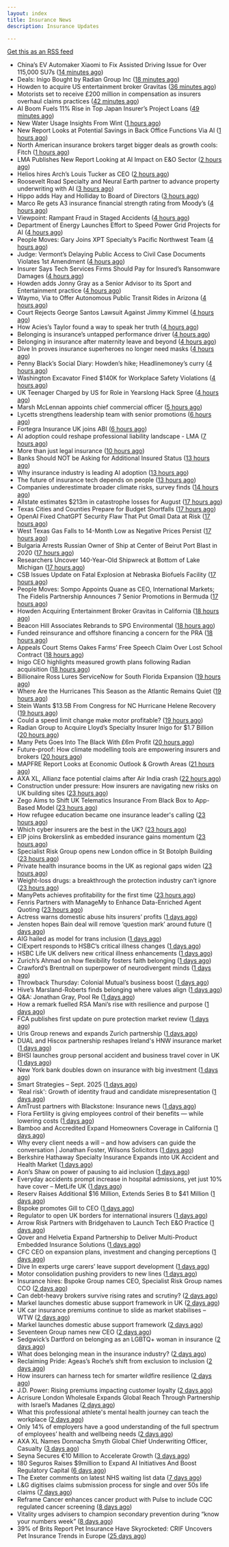 ```yaml
---
layout: index
title: Insurance News
description: Insurance Updates

---
```


[Get this as an RSS feed](/insurance.rss)

<!-- news_marker starts -->
- China’s EV Automaker Xiaomi to Fix Assisted Driving Issue for Over 115,000 SU7s ([14 minutes ago](https://www.insurancejournal.com/news/international/2025/09/19/839781.htm))
- Deals: Inigo Bought by Radian Group Inc ([18 minutes ago](https://insurance-edge.net/2025/09/19/deals-inigo-bought-by-radian-group-inc/))
- Howden to acquire US entertainment broker Gravitas ([36 minutes ago](https://www.reinsurancene.ws/howden-to-acquire-us-entertainment-broker-gravitas/))
- Motorists set to receive £200 million in compensation as insurers overhaul claims practices ([42 minutes ago](https://www.insurancebusinessmag.com/uk/news/auto-motor/motorists-set-to-receive-200-million-in-compensation-as-insurers-overhaul-claims-practices-550282.aspx))
- AI Boom Fuels 11% Rise in Top Japan Insurer’s Project Loans ([49 minutes ago](https://www.insurancejournal.com/news/international/2025/09/19/839775.htm))
- New Water Usage Insights From Wint ([1 hours ago](https://insurance-edge.net/2025/09/19/new-water-usage-insights-from-wint/))
- New Report Looks at Potential Savings in Back Office Functions Via AI ([1 hours ago](https://insurance-edge.net/2025/09/19/new-report-looks-at-potential-savings-in-back-office-functions-via-ai/))
- North American insurance brokers target bigger deals as growth cools: Fitch ([1 hours ago](https://www.reinsurancene.ws/north-american-insurance-brokers-target-bigger-deals-as-growth-cools-fitch/))
- LMA Publishes New Report Looking at AI Impact on E&O Sector ([2 hours ago](https://insurance-edge.net/2025/09/19/lma-publishes-new-report-looking-at-ai-impact-on-eo-sector/))
- Helios hires Arch’s Louis Tucker as CEO ([2 hours ago](https://www.reinsurancene.ws/helios-hires-archs-louis-tucker-as-ceo/))
- Roosevelt Road Specialty and Neural Earth partner to advance property underwriting with AI ([3 hours ago](https://www.reinsurancene.ws/roosevelt-road-specialty-and-neural-earth-partner-to-advance-property-underwriting-with-ai/))
- Hippo adds Hay and Holliday to Board of Directors ([3 hours ago](https://www.reinsurancene.ws/hippo-adds-hay-and-holliday-to-board-of-directors/))
- Marco Re gets A3 insurance financial strength rating from Moody’s ([4 hours ago](https://www.reinsurancene.ws/marco-re-gets-a3-insurance-financial-strength-rating-from-moodys/))
- Viewpoint: Rampant Fraud in Staged Accidents ([4 hours ago](https://www.insurancejournal.com/news/national/2025/09/19/839747.htm))
- Department of Energy Launches Effort to Speed Power Grid Projects for AI ([4 hours ago](https://www.insurancejournal.com/news/national/2025/09/19/839736.htm))
- People Moves: Gary Joins XPT Specialty’s Pacific Northwest Team ([4 hours ago](https://www.insurancejournal.com/news/west/2025/09/19/839532.htm))
- Judge: Vermont’s Delaying Public Access to Civil Case Documents Violates 1st Amendment ([4 hours ago](https://www.insurancejournal.com/news/east/2025/09/19/839421.htm))
- Insurer Says Tech Services Firms Should Pay for Insured’s Ransomware Damages ([4 hours ago](https://www.insurancejournal.com/news/east/2025/09/19/839716.htm))
- Howden adds Jonny Gray as a Senior Advisor to its Sport and Entertainment practice ([4 hours ago](https://www.reinsurancene.ws/howden-adds-jonny-gray-as-a-senior-advisor-to-its-sport-and-entertainment-practice/))
- Waymo, Via to Offer Autonomous Public Transit Rides in Arizona ([4 hours ago](https://www.insurancejournal.com/news/west/2025/09/19/839762.htm))
- Court Rejects George Santos Lawsuit Against Jimmy Kimmel ([4 hours ago](https://www.insurancejournal.com/news/east/2025/09/19/839418.htm))
- How Acies’s Taylor found a way to speak her truth ([4 hours ago](https://www.postonline.co.uk/commercial/7958176/how-acies%E2%80%99s-taylor-found-a-way-to-speak-her-truth))
- Belonging is insurance’s untapped performance driver ([4 hours ago](https://www.postonline.co.uk/broker/7958271/belonging-is-insurance%E2%80%99s-untapped-performance-driver))
- Belonging in insurance after maternity leave and beyond ([4 hours ago](https://www.postonline.co.uk/claims/7958185/belonging-in-insurance-after-maternity-leave-and-beyond))
- Dive In proves insurance superheroes no longer need masks ([4 hours ago](https://www.postonline.co.uk/people/7958972/dive-in-proves-insurance-superheroes-no-longer-need-masks))
- Penny Black’s Social Diary: Howden’s hike; Headlinemoney’s curry ([4 hours ago](https://www.postonline.co.uk/people/7958898/penny-black%E2%80%99s-social-diary-howden%E2%80%99s-hike-headlinemoney%E2%80%99s-curry))
- Washington Excavator Fined $140K for Workplace Safety Violations ([4 hours ago](https://www.insurancejournal.com/news/west/2025/09/19/839756.htm))
- UK Teenager Charged by US for Role in Yearslong Hack Spree ([4 hours ago](https://www.insurancejournal.com/news/national/2025/09/19/839733.htm))
- Marsh McLennan appoints chief commercial officer ([5 hours ago](https://www.insurancebusinessmag.com/uk/news/breaking-news/marsh-mclennan-appoints-chief-commercial-officer-550241.aspx))
- Lycetts strengthens leadership team with senior promotions ([6 hours ago](https://www.insurancebusinessmag.com/uk/news/breaking-news/lycetts-strengthens-leadership-team-with-senior-promotions-550240.aspx))
- Fortegra Insurance UK joins ABI ([6 hours ago](https://www.insurancebusinessmag.com/uk/news/breaking-news/fortegra-insurance-uk-joins-abi-550238.aspx))
- AI adoption could reshape professional liability landscape - LMA ([7 hours ago](https://www.insurancebusinessmag.com/uk/news/professional-liability/ai-adoption-could-reshape-professional-liability-landscape--lma-550237.aspx))
- More than just legal insurance ([10 hours ago](https://www.insurancebusinessmag.com/uk/news/legal-insights/more-than-just-legal-insurance-550046.aspx))
- Banks Should NOT be Asking for Additional Insured Status ([13 hours ago](https://www.insurancejournal.com/blogs/academy-journal/2025/09/18/839740.htm))
- Why insurance industry is leading AI adoption ([13 hours ago](https://www.dig-in.com/opinion/why-insurance-industry-is-leading-ai-adoption))
- The future of insurance tech depends on people ([13 hours ago](https://www.dig-in.com/opinion/the-future-of-insurance-tech-depends-on-people))
- Companies underestimate broader climate risks, survey finds ([14 hours ago](https://www.dig-in.com/articles/companies-underestimate-broader-climate-risks-survey-finds))
- Allstate estimates $213m in catastrophe losses for August ([17 hours ago](https://www.reinsurancene.ws/allstate-estimates-213m-in-catastrophe-losses-for-august/))
- Texas Cities and Counties Prepare for Budget Shortfalls ([17 hours ago](https://www.insurancejournal.com/news/southcentral/2025/09/18/839689.htm))
- OpenAI Fixed ChatGPT Security Flaw That Put Gmail Data at Risk ([17 hours ago](https://www.insurancejournal.com/news/national/2025/09/18/839696.htm))
- West Texas Gas Falls to 14-Month Low as Negative Prices Persist ([17 hours ago](https://www.insurancejournal.com/news/southcentral/2025/09/18/839699.htm))
- Bulgaria Arrests Russian Owner of Ship at Center of Beirut Port Blast in 2020 ([17 hours ago](https://www.insurancejournal.com/news/international/2025/09/18/839681.htm))
- Researchers Uncover 140-Year-Old Shipwreck at Bottom of Lake Michigan ([17 hours ago](https://www.insurancejournal.com/news/midwest/2025/09/18/839684.htm))
- CSB Issues Update on Fatal Explosion at Nebraska Biofuels Facility ([17 hours ago](https://www.insurancejournal.com/news/midwest/2025/09/18/839676.htm))
- People Moves: Sompo Appoints Quane as CEO, International Markets; The Fidelis Partnership Announces 7 Senior Promotions in Bermuda ([17 hours ago](https://www.insurancejournal.com/news/international/2025/09/18/839662.htm))
- Howden Acquiring Entertainment Broker Gravitas in California ([18 hours ago](https://www.insurancejournal.com/news/west/2025/09/18/839671.htm))
- Beacon Hill Associates Rebrands to SPG Environmental ([18 hours ago](https://www.insurancejournal.com/news/national/2025/09/18/839669.htm))
- Funded reinsurance and offshore financing a concern for the PRA ([18 hours ago](https://www.reinsurancene.ws/funded-reinsurance-and-offshore-financing-a-concern-for-the-pra/))
- Appeals Court Stems Oakes Farms’ Free Speech Claim Over Lost School Contract ([18 hours ago](https://www.insurancejournal.com/news/southeast/2025/09/18/839658.htm))
- Inigo CEO highlights measured growth plans following Radian acquisition ([18 hours ago](https://www.reinsurancene.ws/inigo-ceo-highlights-measured-growth-plans-following-radian-acquisition/))
- Billionaire Ross Lures ServiceNow for South Florida Expansion ([19 hours ago](https://www.insurancejournal.com/news/southeast/2025/09/18/839608.htm))
- Where Are the Hurricanes This Season as the Atlantic Remains Quiet ([19 hours ago](https://www.insurancejournal.com/news/national/2025/09/18/839605.htm))
- Stein Wants $13.5B From Congress for NC Hurricane Helene Recovery ([19 hours ago](https://www.insurancejournal.com/news/southeast/2025/09/18/839600.htm))
- Could a speed limit change make motor profitable? ([19 hours ago](https://www.insurancebusinessmag.com/uk/news/breaking-news/could-a-speed-limit-change-make-motor-profitable-550189.aspx))
- Radian Group to Acquire Lloyd’s Specialty Insurer Inigo for $1.7 Billion ([20 hours ago](https://www.insurtechinsights.com/radian-group-to-acquire-lloyds-specialty-insurer-inigo-for-1-7-billion/))
- Many Pets Goes Into The Black With £6m Profit ([20 hours ago](https://insurance-edge.net/2025/09/18/many-pets-goes-into-the-black-with-6m-profit/))
- Future-proof: How climate modelling tools are empowering insurers and brokers ([20 hours ago](https://www.insurancebusinessmag.com/uk/news/breaking-news/futureproof-how-climate-modelling-tools-are-empowering-insurers-and-brokers-550166.aspx))
- MAPFRE Report Looks at Economic Outlook & Growth Areas ([21 hours ago](https://insurance-edge.net/2025/09/18/mapfre-report-looks-at-economic-outlook-growth-areas/))
- AXA XL, Allianz face potential claims after Air India crash ([22 hours ago](https://www.insurancebusinessmag.com/uk/news/breaking-news/axa-xl-allianz-face-potential-claims-after-air-india-crash-550157.aspx))
- Construction under pressure: How insurers are navigating new risks on UK building sites ([23 hours ago](https://www.insurancebusinessmag.com/uk/news/construction-engineering/construction-under-pressure-how-insurers-are-navigating-new-risks-on-uk-building-sites-550153.aspx))
- Zego Aims to Shift UK Telematics Insurance From Black Box to App-Based Model ([23 hours ago](https://thefintechtimes.com/zego-aims-to-shift-uk-telematics-insurance-from-black-box-to-app-based-model/))
- How refugee education became one insurance leader's calling ([23 hours ago](https://www.insurancebusinessmag.com/uk/news/breaking-news/how-refugee-education-became-one-insurance-leaders-calling-550016.aspx))
- Which cyber insurers are the best in the UK? ([23 hours ago](https://www.insurancebusinessmag.com/uk/news/cyber/which-cyber-insurers-are-the-best-in-the-uk-550152.aspx))
- EIP joins Brokerslink as embedded insurance gains momentum ([23 hours ago](https://www.insurancebusinessmag.com/uk/news/breaking-news/eip-joins-brokerslink-as-embedded-insurance-gains-momentum-550125.aspx))
- Specialist Risk Group opens new London office in St Botolph Building ([23 hours ago](https://www.insurancebusinessmag.com/uk/news/breaking-news/specialist-risk-group-opens-new-london-office-in-st-botolph-building-550126.aspx))
- Private health insurance booms in the UK as regional gaps widen ([23 hours ago](https://www.insurancebusinessmag.com/uk/news/life-insurance/private-health-insurance-booms-in-the-uk-as-regional-gaps-widen-550114.aspx))
- Weight-loss drugs: a breakthrough the protection industry can’t ignore ([23 hours ago](https://ifamagazine.com/weight-loss-drugs-a-breakthrough-the-protection-industry-cant-ignore/))
- ManyPets achieves profitability for the first time ([23 hours ago](https://www.postonline.co.uk/personal/7959057/manypets-achieves-profitability-for-the-first-time))
- Fenris Partners with ManageMy to Enhance Data-Enriched Agent Quoting ([23 hours ago](https://www.insurtechinsights.com/fenris-partners-with-managemy-to-enhance-data-enriched-agent-quoting/))
- Actress warns domestic abuse hits insurers’ profits ([1 days ago](https://www.postonline.co.uk/news/7959054/actress-warns-domestic-abuse-hits-insurers%E2%80%99-profits))
- Jensten hopes Bain deal will remove ‘question mark’ around future ([1 days ago](https://www.postonline.co.uk/broker/7959052/jensten-hopes-bain-deal-will-remove-%E2%80%98question-mark%E2%80%99-around-future))
- AIG hailed as model for trans inclusion ([1 days ago](https://www.postonline.co.uk/people/7959056/aig-hailed-as-model-for-trans-inclusion))
- CIExpert responds to HSBC’s critical illness changes ([1 days ago](https://ifamagazine.com/ciexpert-responds-to-hsbcs-critical-illness-changes/))
- HSBC Life UK delivers new critical illness enhancements ([1 days ago](https://ifamagazine.com/hsbc-life-uk-delivers-new-critical-illness-enhancements/))
- Zurich’s Ahmad on how flexibility fosters faith belonging ([1 days ago](https://www.postonline.co.uk/people/7958121/zurich%E2%80%99s-ahmad-on-how-flexibility-fosters-faith-belonging))
- Crawford’s Brentnall on superpower of neurodivergent minds ([1 days ago](https://www.postonline.co.uk/claims/7958194/crawford%E2%80%99s-brentnall-on-superpower-of-neurodivergent-minds))
- Throwback Thursday: Colonial Mutual’s business boost ([1 days ago](https://www.postonline.co.uk/commercial/7956766/throwback-thursday-colonial-mutual%E2%80%99s-business-boost))
- Hive’s Marsland-Roberts finds belonging where values align ([1 days ago](https://www.postonline.co.uk/people/7958147/hive%E2%80%99s-marsland-roberts-finds-belonging-where-values-align))
- Q&A: Jonathan Gray, Pool Re ([1 days ago](https://www.postonline.co.uk/commercial/7958314/qa-jonathan-gray-pool-re))
- How a remark fuelled RSA Mani’s rise with resilience and purpose ([1 days ago](https://www.postonline.co.uk/commercial/7958173/how-a-racist-remark-fuelled-rsa-mani%E2%80%99s-rise-with-resilience-and-purpose))
- FCA publishes first update on pure protection market review ([1 days ago](https://www.insurancebusinessmag.com/uk/news/breaking-news/fca-publishes-first-update-on-pure-protection-market-review-550093.aspx))
- Uris Group renews and expands Zurich partnership ([1 days ago](https://www.insurancebusinessmag.com/uk/news/breaking-news/uris-group-renews-and-expands-zurich-partnership-550091.aspx))
- DUAL and Hiscox partnership reshapes Ireland's HNW insurance market ([1 days ago](https://www.insurancebusinessmag.com/uk/news/breaking-news/dual-and-hiscox-partnership-reshapes-irelands-hnw-insurance-market-550089.aspx))
- BHSI launches group personal accident and business travel cover in UK ([1 days ago](https://www.insurancebusinessmag.com/uk/news/travel/bhsi-launches-group-personal-accident-and-business-travel-cover-in-uk-550088.aspx))
- New York bank doubles down on insurance with big investment ([1 days ago](https://www.dig-in.com/news/new-york-bank-doubles-down-on-insurance-with-big-investment))
- Smart Strategies – Sept. 2025 ([1 days ago](https://www.dig-in.com/news/smart-insurance-strategies-sept-2025))
- 'Real risk': Growth of identity fraud and candidate misrepresentation ([1 days ago](https://www.insurancebusinessmag.com/uk/business-strategy/real-risk-growth-of-identity-fraud-and-candidate-misrepresentation-550067.aspx))
- AmTrust partners with Blackstone: Insurance news ([1 days ago](https://www.dig-in.com/news/amtrust-partners-with-blackstone-insurance-news))
- Flora Fertility is giving  employees  control of their benefits — while  lowering costs ([1 days ago](https://www.dig-in.com/news/flora-fertility-introduces-individual-fertility-benefits))
- Bamboo and Accredited Expand Homeowners Coverage in California ([1 days ago](https://www.insurtechinsights.com/bamboo-and-accredited-expand-homeowners-coverage-in-california/))
- Why every client needs a will – and how advisers can guide the conversation | Jonathan Foster, Wilsons Solicitors ([1 days ago](https://ifamagazine.com/why-every-client-needs-a-will-and-how-advisers-can-guide-the-conversation-jonathan-foster-wilsons-solicitors/))
- Berkshire Hathaway Specialty Insurance Expands into UK Accident and Health Market ([1 days ago](https://www.insurtechinsights.com/berkshire-hathaway-specialty-insurance-expands-into-uk-accident-and-health-market/))
- Aon’s Shaw on power of pausing to aid inclusion ([1 days ago](https://www.postonline.co.uk/lloyd%E2%80%99slondon/7959050/aon%E2%80%99s-shaw-tells-men-to-%E2%80%98shut-their-mouths%E2%80%99-to-aid-inclusion))
- Everyday accidents prompt increase in hospital admissions, yet just 10% have cover – MetLife UK ([1 days ago](https://ifamagazine.com/everyday-accidents-prompt-increase-in-hospital-admissions-yet-just-10-have-cover/))
- Reserv Raises Additional $16 Million, Extends Series B to $41 Million ([1 days ago](https://www.insurtechinsights.com/reserv-raises-additional-16-million-extends-series-b-to-41-million/))
- Bspoke promotes Gill to CEO ([1 days ago](https://www.postonline.co.uk/news/7959051/bspoke-promotes-gill-to-ceo))
- Regulator to open UK borders for international insurers ([1 days ago](https://www.postonline.co.uk/news/7959049/regulator-to-open-uk-borders-for-international-insurers))
- Arrow Risk Partners with Bridgehaven to Launch Tech E&O Practice ([1 days ago](https://www.insurtechinsights.com/arrow-risk-partners-with-bridgehaven-to-launch-tech-eo-practice/))
- Qover and Helvetia Expand Partnership to Deliver Multi-Product Embedded Insurance Solutions ([1 days ago](https://www.insurtechinsights.com/qover-and-helvetia-expand-partnership-to-deliver-multi-product-embedded-insurance-solutions/))
- CFC CEO on expansion plans, investment and changing perceptions ([1 days ago](https://www.insurancebusinessmag.com/uk/news/breaking-news/cfc-ceo-on-expansion-plans-investment-and-changing-perceptions-549976.aspx))
- Dive In experts urge carers’ leave support development ([1 days ago](https://www.postonline.co.uk/people/7959048/dive-in-experts-urge-carers%E2%80%99-leave-support-development))
- Motor consolidation pushing providers to new lines ([1 days ago](https://www.postonline.co.uk/news/7959046/motor-consolidation-pushing-providers-to-new-lines))
- Insurance hires: Bspoke Group names CEO, Specialist Risk Group names CCO ([2 days ago](https://www.insurancebusinessmag.com/uk/news/breaking-news/insurance-hires-bspoke-group-names-ceo-specialist-risk-group-names-cco-549964.aspx))
- Can debt-heavy brokers survive rising rates and scrutiny? ([2 days ago](https://www.postonline.co.uk/broker/7958981/can-debt-heavy-brokers-survive-rising-rates-and-scrutiny))
- Markel launches domestic abuse support framework in UK ([2 days ago](https://www.insurancebusinessmag.com/uk/news/breaking-news/markel-launches-domestic-abuse-support-framework-in-uk-549961.aspx))
- UK car insurance premiums continue to slide as market stabilises – WTW ([2 days ago](https://www.insurancebusinessmag.com/uk/news/auto-motor/uk-car-insurance-premiums-continue-to-slide-as-market-stabilises--wtw-549959.aspx))
- Markel launches domestic abuse support framework ([2 days ago](https://www.postonline.co.uk/people/7959039/markel-launches-domestic-abuse-support-framework))
- Seventeen Group names new CEO ([2 days ago](https://www.insurancebusinessmag.com/uk/news/breaking-news/seventeen-group-names-new-ceo-549926.aspx))
- Sedgwick’s Dartford on belonging as an LGBTQ+ woman in insurance ([2 days ago](https://www.postonline.co.uk/claims/7958118/sedgwick%E2%80%99s-dartford-on-belonging-as-an-lgbtq-woman-in-insurance))
- What does belonging mean in the insurance industry? ([2 days ago](https://www.postonline.co.uk/people/7958252/what-does-belonging-mean-in-the-insurance-industry))
- Reclaiming Pride: Ageas’s Roche’s shift from exclusion to inclusion ([2 days ago](https://www.postonline.co.uk/personal/7958175/reclaiming-pride-ageas%E2%80%99s-roche%E2%80%99s-shift-from-exclusion-to-inclusion))
- How insurers can harness tech for smarter wildfire resilience ([2 days ago](https://www.dig-in.com/opinion/how-insurers-can-harness-tech-for-smarter-wildfire-resilience))
- J.D. Power: Rising premiums impacting customer loyalty ([2 days ago](https://www.dig-in.com/news/j-d-power-rising-premiums-impacting-customer-loyalty))
- Acrisure London Wholesale Expands Global Reach Through Partnership with Israel’s Madanes ([2 days ago](https://www.insurtechinsights.com/acrisure-london-wholesale-expands-global-reach-through-partnership-with-israels-madanes/))
- What this professional athlete's mental health journey can teach the workplace ([2 days ago](https://www.dig-in.com/news/what-this-professional-athletes-mental-health-journey-can-teach-the-workplace))
- Only 14% of employers have a good understanding of the full spectrum of employees’ health and wellbeing needs ([2 days ago](https://ifamagazine.com/only-14-of-employers-have-a-good-understanding-of-the-full-spectrum-of-employees-health-and-wellbeing-needs/))
- AXA XL Names Donnacha Smyth Global Chief Underwriting Officer, Casualty ([3 days ago](https://www.insurtechinsights.com/axa-xl-names-donnacha-smyth-global-chief-underwriting-officer-casualty/))
- Seyna Secures €10 Million to Accelerate Growth ([3 days ago](https://www.insurtechinsights.com/seyna-secures-e10-million-to-accelerate-growth/))
- 180 Seguros Raises $9million to Expand AI Initiatives And Boost Regulatory Capital ([6 days ago](https://thefintechtimes.com/180-seguros-raises-9m-to-expand-ai-initiatives-and-boost-regulatory-capital/))
- The Exeter comments on latest NHS waiting list data ([7 days ago](https://ifamagazine.com/the-exeter-comments-on-latest-nhs-waiting-list-data/))
- L&G digitises claims submission process for single and over 50s life claims ([7 days ago](https://ifamagazine.com/lg-digitises-claims-submission-process-for-single-and-over-50s-life-claims/))
- Reframe Cancer enhances cancer product with Pulse to include CQC regulated cancer screening ([8 days ago](https://ifamagazine.com/reframe-cancer-enhances-cancer-product-with-pulse-to-include-cqc-regulated-cancer-screening/))
- Vitality urges advisers to champion secondary prevention during “know your numbers week” ([8 days ago](https://ifamagazine.com/vitality-urges-advisers-to-champion-secondary-prevention-during-know-your-numbers-week/))
- 39% of Brits Report Pet Insurance Have Skyrocketed: CRIF Uncovers Pet Insurance Trends in Europe ([25 days ago](https://thefintechtimes.com/39-of-brits-report-pet-insurance-have-skyrocketed-crif-uncovers-pet-insurance-trends-in-europe/))

<!-- news_marker ends -->